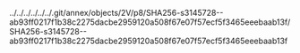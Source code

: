 ../../../../../../.git/annex/objects/2V/p8/SHA256-s3145728--ab93ff0217f1b38c2275dacbe2959120a508f67e07f57ecf5f3465eeebaab13f/SHA256-s3145728--ab93ff0217f1b38c2275dacbe2959120a508f67e07f57ecf5f3465eeebaab13f